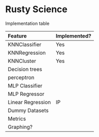 # Rusty Science 

Implementation table

| Feature           | Implemented? |
|:------------------|--------------|
| KNNClassifier     | Yes          |
| KNNRegression     | Yes          |
| KNNCluster        | Yes          |
| Decision trees    |              |
| perceptron        |              |
| MLP Classifier    |              |
| MLP Regressor     |              |
| Linear Regression | IP           |
| Dummy Datasets    |              |
| Metrics           |              |
| Graphing?         |              |
